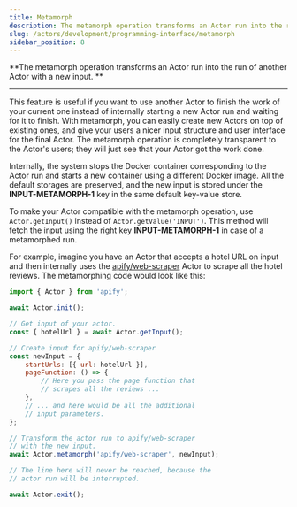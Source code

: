 ```yaml
---
title: Metamorph
description: The metamorph operation transforms an Actor run into the run of another Actor with a new input.
slug: /actors/development/programming-interface/metamorph
sidebar_position: 8
---
```


**The metamorph operation transforms an Actor run into the run of another Actor with a new input. **

---

This feature is useful if you want to use another Actor to finish the work of your current one instead of internally starting a new Actor run and waiting for it to finish. With metamorph, you can easily create new Actors on top of existing ones, and give your users a nicer input structure and user interface for the final Actor. The metamorph operation is completely transparent to the Actor's users; they will just see that your Actor got the work done.

Internally, the system stops the Docker container corresponding to the Actor run and starts a new container using a different Docker image. All the default storages are preserved, and the new input is stored under the **INPUT-METAMORPH-1** key in the same default key-value store.

To make your Actor compatible with the metamorph operation, use `Actor.getInput()` instead of `Actor.getValue('INPUT')`. This method will fetch the input using the right key **INPUT-METAMORPH-1** in case of a metamorphed run.

For example, imagine you have an Actor that accepts a hotel URL on input and then internally uses the [apify/web-scraper](https://www.apify.com/apify/web-scraper) Actor to scrape all the hotel reviews. The metamorphing code would look like this:

```js
import { Actor } from 'apify';

await Actor.init();

// Get input of your actor.
const { hotelUrl } = await Actor.getInput();

// Create input for apify/web-scraper
const newInput = {
    startUrls: [{ url: hotelUrl }],
    pageFunction: () => {
        // Here you pass the page function that
        // scrapes all the reviews ...
    },
    // ... and here would be all the additional
    // input parameters.
};

// Transform the actor run to apify/web-scraper
// with the new input.
await Actor.metamorph('apify/web-scraper', newInput);

// The line here will never be reached, because the
// actor run will be interrupted.

await Actor.exit();
```
